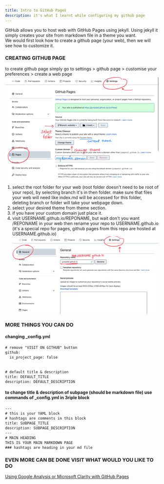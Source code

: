 ```yaml
---
title: Intro to GitHub Pages
description: it's what I learnt while configuring my github page
---
```


GitHub allows you to host web with GitHub Pages using jekyll.
Using jekyll it simply creates your site from markdown file in a theme you want.  
We would first look how to create a github page (your web), then we will see how to customize it.

### CREATING GITHUB PAGE
to create github page simply go to settings > github page > customise your preferences > create a web page
![ScreenSnap](../images/22.0001a.png)  
01. select the root folder for your web (root folder doesn't need to be root of your repo), by selecting branch it's in then folder. make sure that files your web will need like index.md will be accessed for this folder, deleting branch or folder will take your webpage down.  
02. select your desired theme from theme section.  
03. if you have your custom domain just place it.
04. visit USERNAME.github.io/REPONAME, but wait don't you want /REPONAME in your web then rename your repo to USERNAME.github.io (it's a special repo for pages, github pages from this repo are hosted at USERNAME.github.io)  
![ScreenSnap](../images/22.0002a.png)  

### MORE THINGS YOU CAN DO
#### changing _config.yml
```
# remove "VISIT ON GITHUB" button
github:
  is_project_page: false


# default title & description
title: DEFAULT_TITLE
description: DEFAULT_DESCRIPTION
```
#### to change title & description of subpage (should be markdown file) use commands of _config.yml in 3riple block
```
---
# this is your YAML block
# hashtags are comments in this block
title: SUBPAGE_TITLE
description: SUBPAGE_DESCRIPTION
---
# MAIN HEADING
THIS IS YOUR MAIN MARKDOWN PAGE
### hashtags are heading in your md file
```
### EVEN MORE CAN BE DONE VISIT WHAT WOULD YOU LIKE TO DO
[Using Google Analysis or Microsoft Clarity with GitHub Pages](/gitpage-analysis.md)